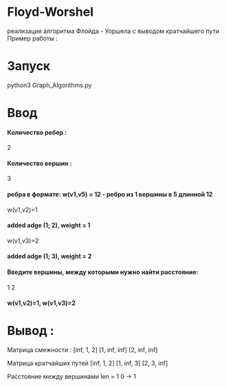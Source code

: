 # Floyd-Worshel
реализация алгоритма Флойда - Уоршела с выводом кратчайшего пути
Пример работы :

# Запуск
python3 Graph_Algorithms.py    


# Ввод
#### Количество ребер :

2 

#### Количество вершин :
3
#### ребра в формате:   w(v1,v5) = 12 - ребро из 1 вершины в 5 длинной 12 

w(v1,v2)=1

#### added adge (1; 2), weight = 1

w(v1,v3)=2

#### added adge (1; 3), weight = 2

#### Введите вершины, между которыми нужно найти расстояние:

1 2

#### w(v1,v2)=1, w(v1,v3)=2

# Вывод :

Матрица смежности : 
[inf, 1, 2]
[1, inf, inf]
[2, inf, inf]

Матрица кратчайших путей
[inf, 1, 2]
[1, inf, 3]
[2, 3, inf]

Расстояние между вершинами
len =  1
0 -> 1
